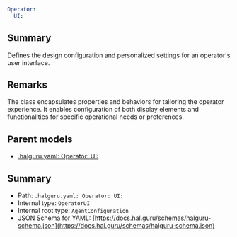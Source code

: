 <!--
title: UI
version: 1.40.0
generated: true
date: 2025-04-25
node: This file is generated by the command-line program: `halguru manual -c -m`
-->


```yaml
Operator:
  UI:
```

## Summary

Defines the design configuration and personalized settings for an operator's user interface.

## Remarks

The class encapsulates properties and behaviors for tailoring the operator experience. It enables configuration of both display elements and functionalities for specific operational needs or preferences.

## Parent models

* [.halguru.yaml: Operator: UI:]((halguru)-operator-ui.md)
## Summary

* Path: `.halguru.yaml: Operator: UI:`
* Internal type: `OperatorUI`
* Internal root type: `AgentConfiguration`
* JSON Schema for YAML: [https://docs.hal.guru/schemas/halguru-schema.json](https://docs.hal.guru/schemas/halguru-schema.json)
